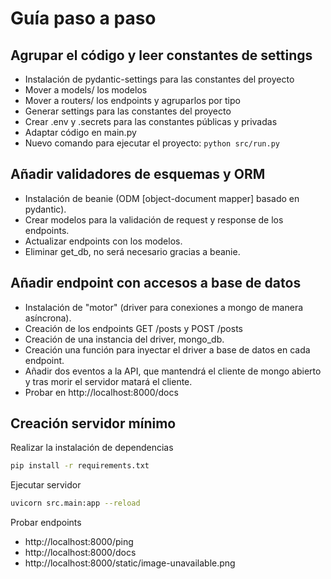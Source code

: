 # Guía paso a paso


## Agrupar el código y leer constantes de settings

* Instalación de pydantic-settings para las constantes del proyecto
* Mover a models/ los modelos
* Mover a routers/ los endpoints y agruparlos por tipo
* Generar settings para las constantes del proyecto
* Crear .env y .secrets para las constantes públicas y privadas
* Adaptar código en main.py
* Nuevo comando para ejecutar el proyecto: `python src/run.py`


## Añadir validadores de esquemas y ORM

* Instalación de beanie (ODM [object-document mapper] basado en pydantic).
* Crear modelos para la validación de request y response de los endpoints.
* Actualizar endpoints con los modelos.
* Eliminar get_db, no será necesario gracias a beanie. 


## Añadir endpoint con accesos a base de datos

* Instalación de "motor" (driver para conexiones a mongo de manera asíncrona).
* Creación de los endpoints GET /posts y POST /posts
* Creación de una instancia del driver, mongo_db.
* Creación una función para inyectar el driver a base de datos en cada endpoint.
* Añadir dos eventos a la API, que mantendrá el cliente de mongo abierto y tras morir el servidor matará el cliente.
* Probar en http://localhost:8000/docs


## Creación servidor mínimo

Realizar la instalación de dependencias

```bash
pip install -r requirements.txt
```

Ejecutar servidor

```bash
uvicorn src.main:app --reload
```

Probar endpoints

* http://localhost:8000/ping
* http://localhost:8000/docs
* http://localhost:8000/static/image-unavailable.png
